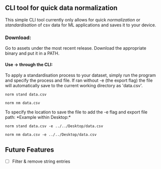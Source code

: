 ## CLI tool for quick data normalization

This simple CLI tool currently only allows for quick *normalization* or *standardisation* of csv data for ML applications and saves it to your device.

### Download:
Go to assets under the most recent release. Download the appropriate binary and put it in a PATH.

#### Use -> through the CLI:
<p> To apply a standardisation process to your dataset, simply run the program and specify the process and file. If ran without -e (the export flag) the file will automatically save to the current working directory as 'data.csv'. </p>

```
norm stand data.csv
```
```
norm nm data.csv
```
<p> To specify the location to save the file to add the -e flag and export file path:
*Example within Desktop:*

```
norm stand data.csv -e ../../Desktop/data.csv
```
```
norm nm data.csv -e ../../Desktop/data.csv
```



## Future Features
- [ ] Filter & remove string entries 